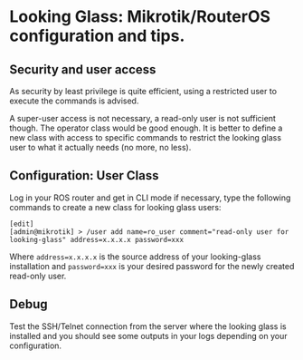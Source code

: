 # Looking Glass: Mikrotik/RouterOS configuration and tips.

## Security and user access

As security by least privilege is quite efficient, using a restricted user to
execute the commands is advised.

A super-user access is not necessary, a read-only user is not sufficient
though. The operator class would be good enough. It is better to define a new
class with access to specific commands to restrict the looking glass user to
what it actually needs (no more, no less).

## Configuration: User Class

Log in your ROS router and get in CLI mode if necessary, type the
following commands to create a new class for looking glass users:

```
[edit]
[admin@mikrotik] > /user add name=ro_user comment="read-only user for looking-glass" address=x.x.x.x password=xxx
```

Where `address=x.x.x.x` is the source address of your looking-glass 
installation and `password=xxx` is your desired password for the
newly created read-only user.

## Debug

Test the SSH/Telnet connection from the server where the looking glass is
installed and you should see some outputs in your logs depending on your
configuration.
